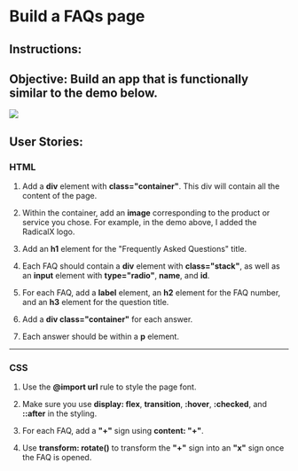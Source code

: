 # Build a FAQs page

## Instructions:

## Objective: Build an app that is functionally similar to the demo below.

![](FAQs-page.gif)

## User Stories:

### **HTML**

1. Add a **div** element with **class="container"**. This div will contain all the content of the page.

2. Within the container, add an **image** corresponding to the product or service you chose. For example, in the demo above, I added the RadicalX logo.

3. Add an **h1** element for the "Frequently Asked Questions" title.

4. Each FAQ should contain a **div** element with **class="stack"**, as well as an **input** element with **type="radio"**, **name**, and **id**.

5. For each FAQ, add a **label** element, an **h2** element for the FAQ number, and an **h3** element for the question title.

6. Add a **div class="container"** for each answer.

7. Each answer should be within a **p** element.

---

### **CSS**

1. Use the **@import url** rule to style the page font.

2. Make sure you use **display: flex**, **transition**, **:hover**, **:checked**, and **::after** in the styling.

3. For each FAQ, add a **"+"** sign using **content: "+"**.

4. Use **transform: rotate()** to transform the **"+"** sign into an **"x"** sign once the FAQ is opened.
